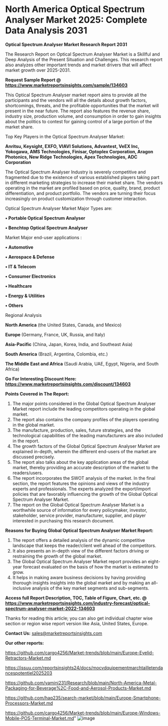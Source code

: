 # North America Optical Spectrum Analyser Market 2025: Complete Data Analysis 2031

<strong>Optical Spectrum Analyser Market Research Report 2031</strong>

The Research Report on Optical Spectrum Analyser Market is a Skillful and Deep Analysis of the Present Situation and Challenges. This research report also analyzes other important trends and market drivers that will affect market growth over 2025-2031.

<strong>Request Sample Report @ <a href=https://www.marketreportsinsights.com/sample/134603>https://www.marketreportsinsights.com/sample/134603</a></strong>

This Optical Spectrum Analyser market report aims to provide all the participants and the vendors will all the details about growth factors, shortcomings, threats, and the profitable opportunities that the market will present in the near future. The report also features the revenue share, industry size, production volume, and consumption in order to gain insights about the politics to contest for gaining control of a large portion of the market share.

Top Key Players in the Optical Spectrum Analyser Market:

<strong>Anritsu, Keysight, EXFO, VIAVI Solutions, Advantest, VeEX Inc, Yokogawa, AMS Technologies, Finisar, Optoplex Corporation, Aragon Photonics, New Ridge Technologies, Apex Technologies, ADC Corporation</strong>

The Optical Spectrum Analyser Industry is severely competitive and fragmented due to the existence of various established players taking part in different marketing strategies to increase their market share. The vendors operating in the market are profiled based on price, quality, brand, product differentiation, and product portfolio. The vendors are turning their focus increasingly on product customization through customer interaction.

Optical Spectrum Analyser Market Major Types are:

<strong>• Portable Optical Spectrum Analyser

• Benchtop Optical Spectrum Analyser</strong>

Market Major end-user applications :

<strong>• Automotive

• Aerospace & Defense

• IT & Telecom

• Consumer Electronics

• Healthcare

• Energy & Utilities

• Others</strong>

Regional Analysis

</u><strong><b>North America</b></strong> (the United States, Canada, and Mexico)

<strong><b>Europe </b></strong>(Germany, France, UK, Russia, and Italy)

<strong><b>Asia-Pacific</b></strong> (China, Japan, Korea, India, and Southeast Asia)

<strong><b>South America</b></strong> (Brazil, Argentina, Colombia, etc.)

<strong><b>The Middle East and Africa</b></strong> (Saudi Arabia, UAE, Egypt, Nigeria, and South Africa)

<strong>Go For Interesting Discount Here: <a href=https://www.marketreportsinsights.com/discount/134603>https://www.marketreportsinsights.com/discount/134603</a></strong>

<strong>Points Covered in The Report:</strong>
<ol>
  <li>The major points considered in the Global Optical Spectrum Analyser Market report include the leading competitors operating in the global market.</li>
  <li>The report also contains the company profiles of the players operating in the global market.</li>
  <li>The manufacture, production, sales, future strategies, and the technological capabilities of the leading manufacturers are also included in the report.</li>
  <li>The growth factors of the Global Optical Spectrum Analyser Market are explained in-depth, wherein the different end-users of the market are discussed precisely.</li>
  <li>The report also talks about the key application areas of the global market, thereby providing an accurate description of the market to the readers/users.</li>
  <li>The report incorporates the SWOT analysis of the market. In the final section, the report features the opinions and views of the industry experts and professionals. The experts analyzed the export/import policies that are favorably influencing the growth of the Global Optical Spectrum Analyser Market.</li>
  <li>The report on the Global Optical Spectrum Analyser Market is a worthwhile source of information for every policymaker, investor, stakeholder, service provider, manufacturer, supplier, and player interested in purchasing this research document.</li>
</ol>
<strong>Reasons for Buying Global Optical Spectrum Analyser Market Report:</strong>

<ol>
  <li>The report offers a detailed analysis of the dynamic competitive landscape that keeps the reader/client well ahead of the competitors.</li>
  <li>It also presents an in-depth view of the different factors driving or restraining the growth of the global market.</li>
  <li>The Global Optical Spectrum Analyser Market report provides an eight-year forecast evaluated on the basis of how the market is estimated to grow.</li>
  <li>It helps in making aware business decisions by having providing thorough insights insights into the global market and by making an all-inclusive analysis of the key market segments and sub-segments.</li>
</ol>
<strong>Access full Report Description, TOC, Table of Figure, Chart, etc. @ <a href=https://www.marketreportsinsights.com/industry-forecast/optical-spectrum-analyser-market-2022-134603>https://www.marketreportsinsights.com/industry-forecast/optical-spectrum-analyser-market-2022-134603</a></strong>


Thanks for reading this article; you can also get individual chapter wise section or region wise report version like Asia, United States, Europe.

<strong>Contact Us:</strong>
sales@marketreportsinsights.com

<strong>Our other reports:</strong>

<a href=https://github.com/cargo4256/Market-trends/blob/main/Europe-Eyelid-Retractors-Market.md>https://github.com/cargo4256/Market-trends/blob/main/Europe-Eyelid-Retractors-Market.md</a>

<a href=https://issuu.com/reportsinsights24/docs/mocvdquipementmarchtailletendancespotentiel2025203>https://issuu.com/reportsinsights24/docs/mocvdquipementmarchtailletendancespotentiel2025203</a>

<a href=https://github.com/yamini231/Research/blob/main/North-America-Metal-Packaging-for-Beverage%2C-Food-and-Aerosol-Products-Market.md>https://github.com/yamini231/Research/blob/main/North-America-Metal-Packaging-for-Beverage%2C-Food-and-Aerosol-Products-Market.md</a>

<a href=https://github.com/haq235/search-market/blob/main/Europe-Smartphone-Processors-Market.md>https://github.com/haq235/search-market/blob/main/Europe-Smartphone-Processors-Market.md</a>

<a href=https://github.com/cargo4256/Market-trends/blob/main/Europe-Windows-Mobile-POS-Terminal-Market.md>https://github.com/cargo4256/Market-trends/blob/main/Europe-Windows-Mobile-POS-Terminal-Market.md</a>"
![image](https://github.com/user-attachments/assets/6258d1b3-e75a-44c2-a98c-9de1b7a14b12)
